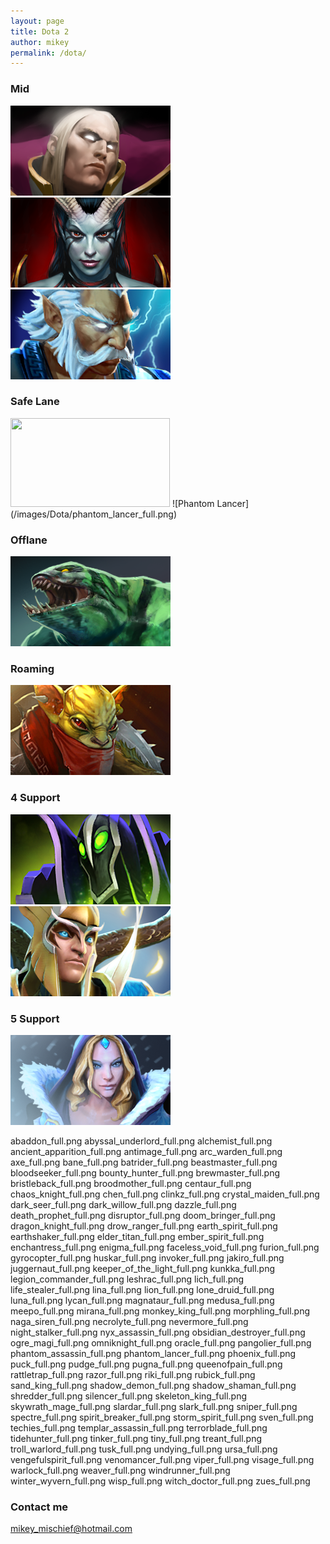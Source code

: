 ```yaml
---
layout: page
title: Dota 2
author: mikey
permalink: /dota/
---
```


### Mid

![Invoker](/images/Dota/invoker_full.png)
![Queen of Pain](/images/Dota/queenofpain_full.png)
![Zeus](/images/Dota/zeus_full.png)

### Safe Lane

<img src="https://github.com/mikeymischief/mikeymischief.github.io/blob/master/images/Dota/morphling_full.png" width="255" height="142" />
![Phantom Lancer](/images/Dota/phantom_lancer_full.png)

### Offlane

![Tidehunter](/images/Dota/tidehunter_full.png)

### Roaming

![Bounty Hunter](/images/Dota/bounty_hunter_full.png)

### 4 Support

![Rubick](/images/Dota/rubick_full.png)
![Skywrath Mage](/images/Dota/skywrath_mage_full.png)

### 5 Support

![Crystal Maiden](/images/Dota/crystal_maiden_full.png)



abaddon_full.png
abyssal_underlord_full.png
alchemist_full.png
ancient_apparition_full.png
antimage_full.png
arc_warden_full.png
axe_full.png
bane_full.png
batrider_full.png
beastmaster_full.png
bloodseeker_full.png
bounty_hunter_full.png
brewmaster_full.png
bristleback_full.png
broodmother_full.png
centaur_full.png
chaos_knight_full.png
chen_full.png
clinkz_full.png
crystal_maiden_full.png
dark_seer_full.png
dark_willow_full.png
dazzle_full.png
death_prophet_full.png
disruptor_full.png
doom_bringer_full.png
dragon_knight_full.png
drow_ranger_full.png
earth_spirit_full.png
earthshaker_full.png
elder_titan_full.png
ember_spirit_full.png
enchantress_full.png
enigma_full.png
faceless_void_full.png
furion_full.png
gyrocopter_full.png
huskar_full.png
invoker_full.png
jakiro_full.png
juggernaut_full.png
keeper_of_the_light_full.png
kunkka_full.png
legion_commander_full.png
leshrac_full.png
lich_full.png
life_stealer_full.png
lina_full.png
lion_full.png
lone_druid_full.png
luna_full.png
lycan_full.png
magnataur_full.png
medusa_full.png
meepo_full.png
mirana_full.png
monkey_king_full.png
morphling_full.png
naga_siren_full.png
necrolyte_full.png
nevermore_full.png
night_stalker_full.png
nyx_assassin_full.png
obsidian_destroyer_full.png
ogre_magi_full.png
omniknight_full.png
oracle_full.png
pangolier_full.png
phantom_assassin_full.png
phantom_lancer_full.png
phoenix_full.png
puck_full.png
pudge_full.png
pugna_full.png
queenofpain_full.png
rattletrap_full.png
razor_full.png
riki_full.png
rubick_full.png
sand_king_full.png
shadow_demon_full.png
shadow_shaman_full.png
shredder_full.png
silencer_full.png
skeleton_king_full.png
skywrath_mage_full.png
slardar_full.png
slark_full.png
sniper_full.png
spectre_full.png
spirit_breaker_full.png
storm_spirit_full.png
sven_full.png
techies_full.png
templar_assassin_full.png
terrorblade_full.png
tidehunter_full.png
tinker_full.png
tiny_full.png
treant_full.png
troll_warlord_full.png
tusk_full.png
undying_full.png
ursa_full.png
vengefulspirit_full.png
venomancer_full.png
viper_full.png
visage_full.png
warlock_full.png
weaver_full.png
windrunner_full.png
winter_wyvern_full.png
wisp_full.png
witch_doctor_full.png
zues_full.png



### Contact me

[mikey_mischief@hotmail.com](mailto:mikey_mischief@hotmail.com)
